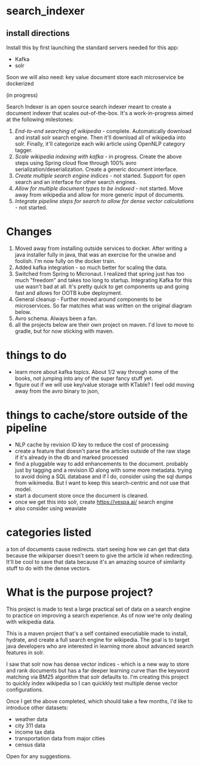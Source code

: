 # search_indexer

## install directions
Install this by first launching the standard servers needed for this app:
* Kafka
* solr

Soon we will also need:
key value document store
each microservice be dockerized


(in progress)

Search Indexer is an open source search indexer meant to create a document indexer that scales out-of-the-box.  It's a work-in-progress aimed at the following milestones:

1. *End-to-end searching of wikipedia* - complete. Automatically download and install solr search engine.  Then it'll download all of wikipedia into solr.  Finally, it'll categorize each wiki article using OpenNLP category tagger.
2. *Scale wikipedia indexing with kafka* - in progress. Create the above steps using Spring cloud flow through 100% avro serialization/deserialization.  Create a generic document interface.
3. *Create multiple search engine indices* - not started.  Support for open search and an interface for other search engines.
4. *Allow for multiple document types to be indexed* - not started.  Move away from wikipedia and allow for more generic input of documents.
5. *Integrate pipeline steps for search to allow for dense vector calculations* - not started.

# Changes
1. Moved away from installing outside services to docker.  After writing a java installer fully in java, that was an exercise for the unwise and foolish.  I'm now fully on the docker train.
2. Added kafka integration - so much better for scaling the data. 
3. Switched from Spring to Micronaut.  I realized that spring just has too much "freedom" and takes too long to startup.  Integrating Kafka for this use wasn't bad at all.  It's pretty quick to get components up and going fast and allows for OOTB kube deployment.  
4. General cleanup - Further moved around components to be microservices.  So far matches what was written on the original diagram below.
5. Avro schema.  Always been a fan.
6. all the projects below are their own project on maven.  I'd love to move to gradle, but for now sticking with maven.

# things to do
* learn more about kafka topics.  About 1/2 way through some of the books, not jumping into any of the super fancy stuff yet.
* figure out if we will use key/value storage with KTable?  I feel odd moving away from the avro binary to json,

# things to cache/store outside of the pipeline
* NLP cache by revision ID key to reduce the cost of processing
* create a feature that doesn't parse the articles outside of the raw stage if it's already in the db and marked processed
* find a pluggable way to add enhancements to the document.  probably just by tagging and a revision ID along with some more metadata.  trying to avoid doing a SQL database and if I do, consider using the sql dumps from wikimedia.  But I want to keep this search-centric and not use that model.
* start a document store once the document is cleaned. 
* once we get this into solr, create https://vespa.ai/ search engine
* also consider using weaviate

# categories listed 
a ton of documents cause redirects.  start seeing how we can get that data because the wikiparser doesn't seem to give the article id when redirecting.  It'll be cool to save that data because it's an amazing source of similarity stuff to do with the dense vectors.


# What is the purpose project?

This project is made to test a large practical set of data on a search engine to practice on improving a search experience.  As of now we're only dealing with wikipedia data.  

This is a maven project that's a self contained executiable made to install, hydrate, and create a full search engine for wikipedia.  The goal is to target java developers who are interested in learning more about advanced search features in solr.

I saw that solr now has dense vector indices - which is a new way to store and rank documents but has a far deeper learning curve than the keyword matching via BM25 algorithm that solr defaults to.  I'm creating this project to quickly index wikipedia so I can quickkly test multiple dense vector configurations.


Once I get the above completed, which should take a few months, I'd like to introduce other datasets:

* weather data
* city 311 data
* income tax data
* transportation data from major cities
* census data

Open for any suggestions.

